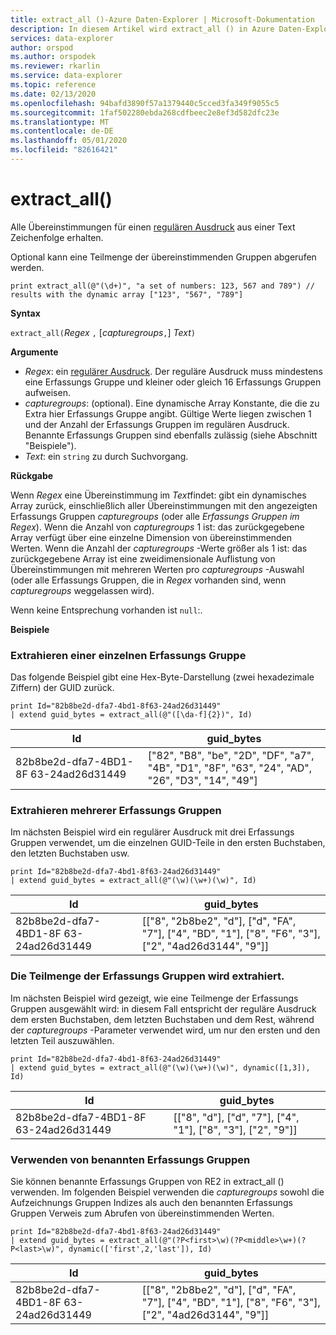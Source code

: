 ```yaml
---
title: extract_all ()-Azure Daten-Explorer | Microsoft-Dokumentation
description: In diesem Artikel wird extract_all () in Azure Daten-Explorer beschrieben.
services: data-explorer
author: orspod
ms.author: orspodek
ms.reviewer: rkarlin
ms.service: data-explorer
ms.topic: reference
ms.date: 02/13/2020
ms.openlocfilehash: 94bafd3890f57a1379440c5cced3fa349f9055c5
ms.sourcegitcommit: 1faf502280ebda268cdfbeec2e8ef3d582dfc23e
ms.translationtype: MT
ms.contentlocale: de-DE
ms.lasthandoff: 05/01/2020
ms.locfileid: "82616421"
---
```

# <a name="extract_all"></a>extract_all()

Alle Übereinstimmungen für einen [regulären Ausdruck](./re2.md) aus einer Text Zeichenfolge erhalten.

Optional kann eine Teilmenge der übereinstimmenden Gruppen abgerufen werden.

```kusto
print extract_all(@"(\d+)", "a set of numbers: 123, 567 and 789") // results with the dynamic array ["123", "567", "789"]
```

**Syntax**

`extract_all(`*Regex* `,` [*capturegroups*`,`] *Text*`)`

**Argumente**

* *Regex*: ein [regulärer Ausdruck](./re2.md). Der reguläre Ausdruck muss mindestens eine Erfassungs Gruppe und kleiner oder gleich 16 Erfassungs Gruppen aufweisen.
* *capturegroups*: (optional). Eine dynamische Array Konstante, die die zu Extra hier Erfassungs Gruppe angibt. Gültige Werte liegen zwischen 1 und der Anzahl der Erfassungs Gruppen im regulären Ausdruck. Benannte Erfassungs Gruppen sind ebenfalls zulässig (siehe Abschnitt "Beispiele").
* *Text*: ein `string` zu durch Suchvorgang.

**Rückgabe**

Wenn *Regex* eine Übereinstimmung im *Text*findet: gibt ein dynamisches Array zurück, einschließlich aller Übereinstimmungen mit den angezeigten Erfassungs Gruppen *capturegroups* (oder alle *Erfassungs Gruppen im Regex*).
Wenn die Anzahl von *capturegroups* 1 ist: das zurückgegebene Array verfügt über eine einzelne Dimension von übereinstimmenden Werten.
Wenn die Anzahl der *capturegroups* -Werte größer als 1 ist: das zurückgegebene Array ist eine zweidimensionale Auflistung von Übereinstimmungen mit mehreren Werten pro *capturegroups* -Auswahl (oder alle Erfassungs Gruppen, die in *Regex* vorhanden sind, wenn *capturegroups* weggelassen wird). 

Wenn keine Entsprechung vorhanden ist `null`:. 

**Beispiele**

### <a name="extracting-single-capture-group"></a>Extrahieren einer einzelnen Erfassungs Gruppe
Das folgende Beispiel gibt eine Hex-Byte-Darstellung (zwei hexadezimale Ziffern) der GUID zurück.

```kusto
print Id="82b8be2d-dfa7-4bd1-8f63-24ad26d31449"
| extend guid_bytes = extract_all(@"([\da-f]{2})", Id) 
```

|Id|guid_bytes|
|---|---|
|82b8be2d-dfa7-4BD1-8F 63-24ad26d31449|["82", "B8", "be", "2D", "DF", "a7", "4B", "D1", "8F", "63", "24", "AD", "26", "D3", "14", "49"]|

### <a name="extracting-several-capture-groups"></a>Extrahieren mehrerer Erfassungs Gruppen 
Im nächsten Beispiel wird ein regulärer Ausdruck mit drei Erfassungs Gruppen verwendet, um die einzelnen GUID-Teile in den ersten Buchstaben, den letzten Buchstaben usw.

```kusto
print Id="82b8be2d-dfa7-4bd1-8f63-24ad26d31449"
| extend guid_bytes = extract_all(@"(\w)(\w+)(\w)", Id) 
```

|Id|guid_bytes|
|---|---|
|82b8be2d-dfa7-4BD1-8F 63-24ad26d31449|[["8", "2b8be2", "d"], ["d", "FA", "7"], ["4", "BD", "1"], ["8", "F6", "3"], ["2", "4ad26d3144", "9"]]|

### <a name="extracting-subset-of-capture-groups"></a>Die Teilmenge der Erfassungs Gruppen wird extrahiert.

Im nächsten Beispiel wird gezeigt, wie eine Teilmenge der Erfassungs Gruppen ausgewählt wird: in diesem Fall entspricht der reguläre Ausdruck dem ersten Buchstaben, dem letzten Buchstaben und dem Rest, während der *capturegroups* -Parameter verwendet wird, um nur den ersten und den letzten Teil auszuwählen. 

```kusto
print Id="82b8be2d-dfa7-4bd1-8f63-24ad26d31449"
| extend guid_bytes = extract_all(@"(\w)(\w+)(\w)", dynamic([1,3]), Id) 
```

|Id|guid_bytes|
|---|---|
|82b8be2d-dfa7-4BD1-8F 63-24ad26d31449|[["8", "d"], ["d", "7"], ["4", "1"], ["8", "3"], ["2", "9"]]|


### <a name="using-named-capture-groups"></a>Verwenden von benannten Erfassungs Gruppen

Sie können benannte Erfassungs Gruppen von RE2 in extract_all () verwenden. Im folgenden Beispiel verwenden die *capturegroups* sowohl die Aufzeichnungs Gruppen Indizes als auch den benannten Erfassungs Gruppen Verweis zum Abrufen von übereinstimmenden Werten.

```kusto
print Id="82b8be2d-dfa7-4bd1-8f63-24ad26d31449"
| extend guid_bytes = extract_all(@"(?P<first>\w)(?P<middle>\w+)(?P<last>\w)", dynamic(['first',2,'last']), Id) 
```

|Id|guid_bytes|
|---|---|
|82b8be2d-dfa7-4BD1-8F 63-24ad26d31449|[["8", "2b8be2", "d"], ["d", "FA", "7"], ["4", "BD", "1"], ["8", "F6", "3"], ["2", "4ad26d3144", "9"]]|
